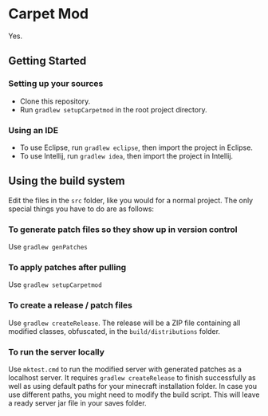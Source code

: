 # Carpet Mod
Yes.

## Getting Started
### Setting up your sources
- Clone this repository.
- Run `gradlew setupCarpetmod` in the root project directory.

### Using an IDE
- To use Eclipse, run `gradlew eclipse`, then import the project in Eclipse.
- To use Intellij, run `gradlew idea`, then import the project in Intellij.

## Using the build system
Edit the files in the `src` folder, like you would for a normal project. The only special things you have to do are as follows:
### To generate patch files so they show up in version control
Use `gradlew genPatches`
### To apply patches after pulling
Use `gradlew setupCarpetmod`
### To create a release / patch files
Use `gradlew createRelease`. The release will be a ZIP file containing all modified classes, obfuscated, in the `build/distributions` folder.
### To run the server locally
Use `mktest.cmd` to run the modified server with generated patches as a localhost server. It requires `gradlew createRelease` to finish successfully as well as using default paths for your minecraft installation folder.
In case you use different paths, you might need to modify the build script.
This will leave a ready server jar file in your saves folder.

